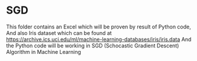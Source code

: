 # SGD
This folder contains an Excel which will be proven by result of Python code,
And also Iris dataset which can be found at https://archive.ics.uci.edu/ml/machine-learning-databases/iris/iris.data
And the Python code will be working in SGD (Schocastic Gradient Descent) Algorithm in Machine Learning
